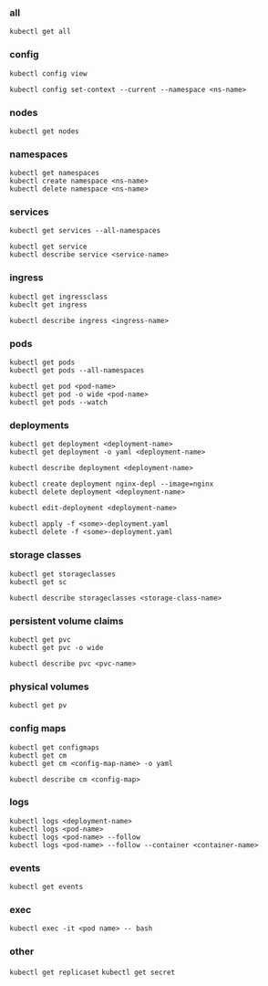 
### all

`kubectl get all`

### config

```
kubectl config view

kubectl config set-context --current --namespace <ns-name>
```

### nodes
       
`kubectl get nodes`
                                      
### namespaces

```
kubectl get namespaces
kubectl create namespace <ns-name>
kubectl delete namespace <ns-name>
```

### services

```
kubectl get services --all-namespaces

kubectl get service
kubectl describe service <service-name>
```

### ingress

```
kubectl get ingressclass
kubeclt get ingress

kubectl describe ingress <ingress-name>
```


### pods

```
kubectl get pods
kubectl get pods --all-namespaces

kubectl get pod <pod-name>
kubectl get pod -o wide <pod-name>
kubectl get pods --watch
```

### deployments

```
kubectl get deployment <deployment-name>
kubectl get deployment -o yaml <deployment-name>

kubectl describe deployment <deployment-name>
```

```
kubectl create deployment nginx-depl --image=nginx
kubectl delete deployment <deployment-name>

kubectl edit-deployment <deployment-name>
```

```
kubectl apply -f <some>-deployment.yaml
kubectl delete -f <some>-deployment.yaml
```
     
### storage classes

```
kubectl get storageclasses
kubectl get sc

kubectl describe storageclasses <storage-class-name>
```

### persistent volume claims

```
kubectl get pvc 
kubectl get pvc -o wide

kubectl describe pvc <pvc-name>
```
                               
### physical volumes

```
kubectl get pv
```
 
### config maps

``` 
kubectl get configmaps
kubectl get cm
kubectl get cm <config-map-name> -o yaml

kubectl describe cm <config-map>
```

### logs

```
kubectl logs <deployment-name>
kubectl logs <pod-name>
kubectl logs <pod-name> --follow
kubectl logs <pod-name> --follow --container <container-name> 
```
  
### events

``` 
kubectl get events
```

### exec
                  
`kubectl exec -it <pod name> -- bash`

### other

`kubectl get replicaset`
`kubectl get secret`
